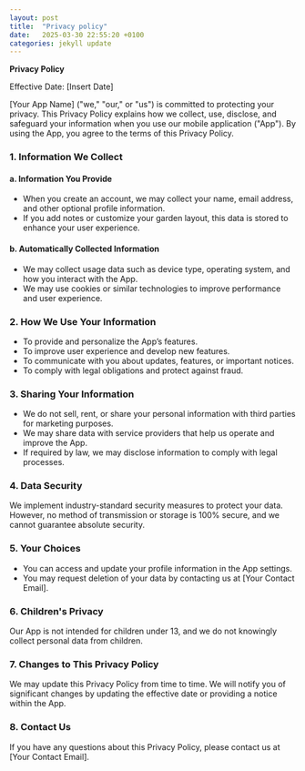 ```yaml
---
layout: post
title:  "Privacy policy"
date:   2025-03-30 22:55:20 +0100
categories: jekyll update
---
```

**Privacy Policy**

Effective Date: [Insert Date]

[Your App Name] ("we," "our," or "us") is committed to protecting your privacy. This Privacy Policy explains how we collect, use, disclose, and safeguard your information when you use our mobile application ("App"). By using the App, you agree to the terms of this Privacy Policy.

### 1. Information We Collect
#### a. Information You Provide
- When you create an account, we may collect your name, email address, and other optional profile information.
- If you add notes or customize your garden layout, this data is stored to enhance your user experience.

#### b. Automatically Collected Information
- We may collect usage data such as device type, operating system, and how you interact with the App.
- We may use cookies or similar technologies to improve performance and user experience.

### 2. How We Use Your Information
- To provide and personalize the App’s features.
- To improve user experience and develop new features.
- To communicate with you about updates, features, or important notices.
- To comply with legal obligations and protect against fraud.

### 3. Sharing Your Information
- We do not sell, rent, or share your personal information with third parties for marketing purposes.
- We may share data with service providers that help us operate and improve the App.
- If required by law, we may disclose information to comply with legal processes.

### 4. Data Security
We implement industry-standard security measures to protect your data. However, no method of transmission or storage is 100% secure, and we cannot guarantee absolute security.

### 5. Your Choices
- You can access and update your profile information in the App settings.
- You may request deletion of your data by contacting us at [Your Contact Email].

### 6. Children's Privacy
Our App is not intended for children under 13, and we do not knowingly collect personal data from children.

### 7. Changes to This Privacy Policy
We may update this Privacy Policy from time to time. We will notify you of significant changes by updating the effective date or providing a notice within the App.

### 8. Contact Us
If you have any questions about this Privacy Policy, please contact us at [Your Contact Email].


